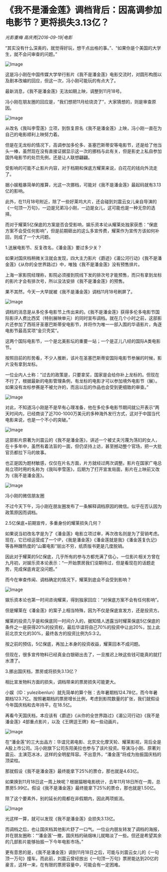 # 《我不是潘金莲》调档背后：因高调参加电影节？更将损失3.13亿？

*光影重梅 高庆秀|2016-09-19|电影*

“其实没有什么深奥的，就觉得好玩，想干点出格的事。”、“如果你是个美国的大学生，就不会问审查的问题。”

![Image](http://static.ylzbl.com/uploads/ueditor/php/upload/image/20170728/1501211696765124.jpg)

这是冯小刚在中国传媒大学举行影片《我不是潘金莲》电影交流时，对圆形构图以及剧本改编的回应，但这一次，冯小刚可能玩的有点大了。

最新消息，《我不是潘金莲》无法如期上映，调整到11月18号。

冯小刚在朋友圈的回应是，“我们想把11月给烧烫了”，大家猜想的，则是审查原因。

![Image](http://p2.pstatp.com/large/31bd00038a870ea4bdc0)

从改名《我叫李雪莲》立项，到恢复原名《我不是潘金莲》上映，冯小刚一直在为自己的电影顺利上映努力着。

但是在无龙标的情况下，高调参加多伦多、圣塞巴斯蒂安等电影节，还是给了他当头一棒，虽然现在没有直接证据显示这一次的挪档与此有关，但是影史上私自参加国外电影节的处罚先例，还是让人联想翩翩。

受影响的可能不止影片内容，对于档期和保底方耀莱来说，白花花的钱向外流走了。

据小娱粗暴简单的推算，光这一次挪档，可能对《我不是潘金莲》最起码就有3.13亿的影响。

此外，在11月18号附近，除了一些好莱坞大片，还会碰到刘震云女儿亲自导演的《一句顶一万句》，一边是兄弟冯小刚，一边是女儿，这可能也是一种无奈的选择。

而对于耀莱5亿保底的方案是否会受影响，娱乐资本论从耀莱处独家获悉：“保底方案不会受任何影响”，但是前期砸出的这么多宣传费，耀莱作为宣传方该如何补回，则成了一个大问题。

1.送展电影节、反复改名，《潘金莲》要过多少关？

如果对国庆档稍微关注就会发现，四大主力影片《爵迹》《湄公河行动》《我不是潘金莲》《从你的全世界路过》中，唯独《我不是潘金莲》没有预售排片。

上海一家影院经理称，影院必须接到院线下发的排次号才能预售，而只有拿到龙标的影片才会有排次号，所以没法安排《我不是潘金莲》的预售。

果不其然，今天一大早就被《我不是潘金莲》调档11月18号刷屏了。

![Image](http://p1.pstatp.com/large/31d00002b279949da269)

调档的消息是从多伦多电影节上传出来的。《我不是潘金莲》获得多伦多电影节国际影评人费比西奖（特别展映单元）的同时宣布调档。就在几个小时之前，这部影片还参加了西班牙圣塞巴斯蒂安电影节，并将作为唯一一部入围的华语影片，角逐电影节最高奖项“金贝壳奖”。

这两个国际电影节，一个是北美影坛的重要一站；一个是正儿八经的国际A类电影节。

按照目前的形势看，不少人推断，该片在圣塞巴斯蒂安国际电影节参展的时候，影片没有拿到龙标。

一位业内人士称：“过去的政策是，只要拿奖，国家是会给你补上龙标的。但现在不行了，根据最新的电影管理条例，有龙标的电影才可以参加境外电影节（展）。如果没有龙标参赛是不被允许的，而且以后的作品也会受到更细致的审查。”

![Image](http://p2.pstatp.com/large/31ca000158156da7abd4)

对此，不知道冯小刚是不是早有心理准备，他在多伦多电影节期间就公开表示“两天时间内，已经商谈了近700-1000万美元的多种海外发行方式，这对于中国当代电影来说，也是一个不小的突破。”

![Image](http://p2.pstatp.com/large/31cd00038eea0b6bcb94)

这部影片原著为刘震云的《我不是潘金莲》，讲述一个被丈夫污蔑为荡妇的女人，在十多年中，虽然有着法盲的一面，但仍坚持上访，甚至撼动整个官场，把一大批官员都拉下马的故事。

也正是因为题材敏感，仅仅在片名方面，片方就经过两次调整。影片在国家广电总局立项时用的名称为《我叫李雪莲》，后期为了打开宣发局面，影片在上映前又改为《我不是潘金莲》。

![Image](http://p2.pstatp.com/large/31cd00038eebe68d447e)

冯小刚的微信朋友圈

不过今天下午，冯小刚在朋友圈发布了一条解释调档原因的微信。似乎在否认因为政策原因而调档。

2.5亿保底+前期宣传，多重身份的耀莱损失几何？

如果说当初改名字是为了《潘金莲》电影立项过审，再次改名则是为了营销考虑。现在，它已经运营成了一个IP，《我是潘金莲》《潘金莲就是我》《潘金莲复仇记》等各种蹭热度的“山寨电影”层出不穷，纸质版书更是几度脱销。

因此对于耀莱的5亿保底，几乎所有的参与方都充满了信心，一位影片相关方曾在九月初，对娱乐资本论表示：“一开始票房我们没期待过，但是看现在的话题走势，完成保底肯定没问题。”

而今在审查传闻、调档确定的情况下，耀莱到底会不会受到影响？

![Image](http://p2.pstatp.com/large/31bd00038a8a23f7a03b)

娱乐资本论也第一时间咨询耀莱，得到独家回应：“对保底方案不会有任何影响”。

但是耀莱在《潘金莲》的案子上相当特殊，因为不仅是保底宣发方，还是投资方。

耀莱的投资几乎是和保底同一时间介入的，据知情人透露当时耀莱保底5亿保底的条件之一是获得20%的投资权，最后华谊将自己70%的投资中让出20%，加上此前北京文化的30%，最终各方的投资比例为5:3:2。

按之前的预估，5亿保底，再加上本身的投资收益，耀莱回本不成问题。

但现在，很多宣传物料已经真金白银砸出去了，一旦推迟上映这些钱可能真的就打水漂了。

3.挪出国庆档，票房或将损失3.13亿？

相比宣发物料方面的损失，调档带来的票房损失可能更大。

小娱（ID：yulezibenlun）就先简单的算个账：去年暑期档124.78亿，而今年暑期档123.7亿。按照暑期档的票房增长比例，考虑到影院数量的扩张，我们就假设今年国庆档和去年持平，在18.5亿。

再看今天国庆档，本应该有《爵迹》《从你的全世界路过》《湄公河行动》《我不是潘金莲》4部重点影片，以及《王牌逗王牌》和一些动画片。

![Image](http://p3.pstatp.com/large/31d00002b27ca08843bf)

在“潘金莲”的三大出品方：华谊兄弟电影、北京文化摩天轮、耀莱影视，背后全是A股上市公司。冯小刚旗下公司东阳美拉也参与了该片投资。导演冯小刚、原著刘震云、主演范冰冰，这样的全明星阵容。不出意外，“潘金莲”将成为抬振国庆档的顶梁柱。

那就假设《我不是潘金莲》最终能拿下25%的票仓，那也就是4.63亿。

如果换到11月18日这一周上映呢？根据猫眼电影统计，去年11月18日所在一周，总票房5.99亿。假设《我不是潘金莲》最终能拿下25%的票仓，那也就是1.50亿。

除了这个要素外，别的延长的周都在非假期内，因此两项抵消。

![Image](http://p2.pstatp.com/large/31c900038b48ebb17108)

光这样一算，就可以发现《我不是潘金莲》会损失3.13亿。

而调档之后，也让国庆档其他影片舒了一口气。一位业内朋友转发了调档的海报，并在朋友圈称：“‘潘金莲’一撤，国庆档的硝烟味儿就略淡了一些。但还是希望其余的几部影片能够抬振一下今年电影市场。”

更有意思的是，《我不是潘金莲》调到11月18日之后，可能与刘震云女儿的《一句顶一万句》撞车。而此前，刘震云曾经放出《一句顶一万句》票房能达到20亿的豪言，这样一来，在有限的票房容量中，可能会有一定困难。

